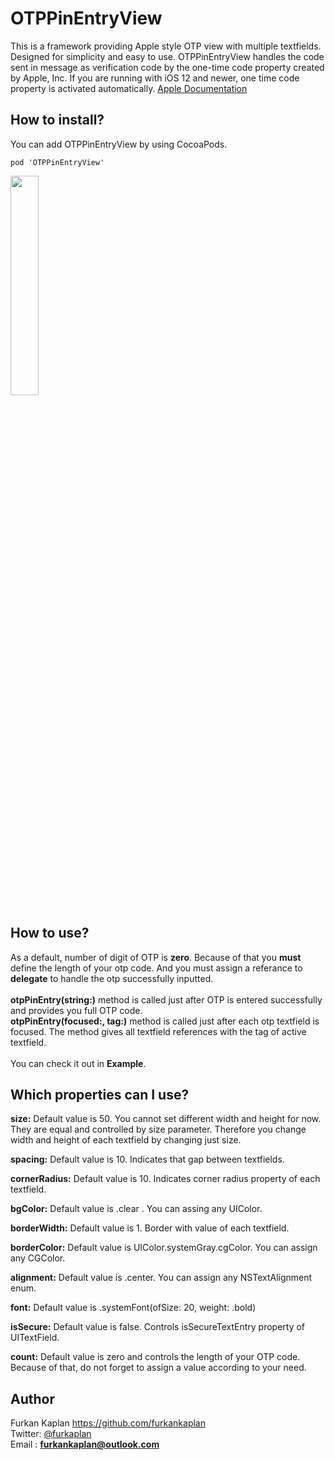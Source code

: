 # OTPPinEntryView

This is a framework providing Apple style OTP view with multiple textfields. Designed for simplicity and easy to use. OTPPinEntryView handles the code sent in message as verification code by the one-time code property created by Apple, Inc. If you are running with iOS 12 and newer, one time code property is activated automatically. [Apple Documentation](https://developer.apple.com/documentation/uikit/uitextcontenttype/2980930-onetimecode)

## How to install?

You can add OTPPinEntryView by using CocoaPods.

```
pod 'OTPPinEntryView'
```

<img src="OTPPinEntryView/Screenshot/implementation-example.mov" width="30%" height="30%"/>

## How to use?

As a default, number of digit of OTP is **zero**. Because of that you **must** define the length of your otp code. And you must assign a referance to **delegate** to handle the otp successfully inputted.
<br><br>
**otpPinEntry(string:)** method is called just after OTP is entered successfully and provides you full OTP code.
<br>
**otpPinEntry(focused:, tag:)** method is called just after each otp textfield is focused. The method gives all textfield references with the tag of active textfield.
<br><br>
You can check it out in **Example**.

## Which properties can I use?

**size:** Default value is 50. You cannot set different width and height for now. They are equal and controlled by size parameter. Therefore you change width and height of each textfield by changing just size.

**spacing:** Default value is 10. Indicates that gap between textfields.

**cornerRadius:** Default value is 10. Indicates corner radius property of each textfield.

**bgColor:** Default value is .clear . You can assing any UIColor.

**borderWidth:** Default value is 1. Border with value of each textfield.

**borderColor:** Default value is UIColor.systemGray.cgColor. You can assign any CGColor.

**alignment:** Default value is .center. You can assign any NSTextAlignment enum.

**font:** Default value is .systemFont(ofSize: 20, weight: .bold)

**isSecure:** Default value is false. Controls isSecureTextEntry property of UITextField.

**count:** Default value is zero and controls the length of your OTP code. Because of that, do not forget to assign a value according to your need.

## Author

Furkan Kaplan https://github.com/furkankaplan <br>
Twitter: [@furkaplan](https://twitter.com/furkaplan) <br>
Email  : **furkankaplan@outlook.com**
